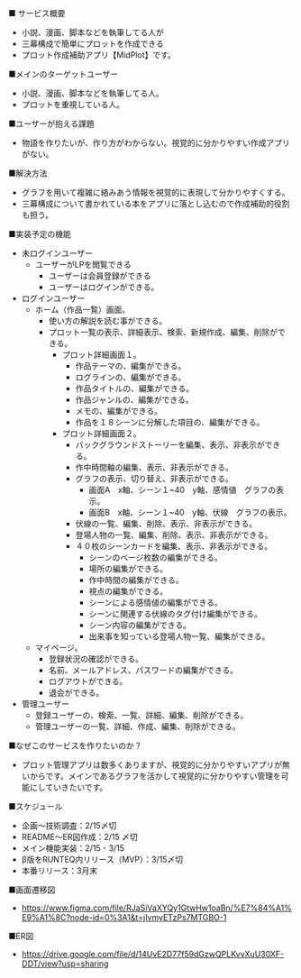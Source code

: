 ■ サービス概要
* 小説、漫画、脚本などを執筆してる人が
* 三幕構成で簡単にプロットを作成できる
* プロット作成補助アプリ【MidPlot】です。

■メインのターゲットユーザー
* 小説、漫画、脚本などを執筆してる人。
* プロットを重視している人。

■ユーザーが抱える課題
* 物語を作りたいが、作り方がわからない。視覚的に分かりやすい作成アプリがない。

■解決方法
* グラフを用いて複雑に絡みあう情報を視覚的に表現して分かりやすくする。
* 三幕構成について書かれている本をアプリに落とし込むので作成補助的役割も担う。

■実装予定の機能
* 未ログインユーザー
	* ユーザーがLPを閲覧できる
		* ユーザーは会員登録ができる
		* ユーザーはログインができる。
* ログインユーザー
	* ホーム（作品一覧）画面。
		* 使い方の解説を読む事ができる。
		* プロット一覧の表示、詳細表示、検索、新規作成、編集、削除ができる。
			* プロット詳細画面１。
				* 作品テーマの、編集ができる。
				* ログラインの、編集ができる。
				* 作品タイトルの、編集ができる。
				* 作品ジャンルの、編集ができる。
				* メモの、編集ができる。
				* 作品を１８シーンに分解した項目の、編集ができる。
			* プロット詳細画面２。
				* バックグラウンドストーリーを編集、表示、非表示ができる。
				* 作中時間軸の編集、表示、非表示ができる。
				* グラフの表示、切り替え、非表示ができる。
					* 画面A　x軸、シーン１~40　y軸、感情値　グラフの表示。
					* 画面B　x軸、シーン１~40　y軸、伏線　グラフの表示。
				* 伏線の一覧、編集、削除、表示、非表示ができる。
				* 登場人物の一覧、編集、削除、表示、非表示ができる。
				* ４０枚のシーンカードを編集、表示、非表示ができる。
					* シーンのページ枚数の編集ができる。
					* 場所の編集ができる。
					* 作中時間の編集ができる。
					* 視点の編集ができる。
					* シーンによる感情値の編集ができる。
					* シーンに関連する伏線のタグ付け編集ができる。
					* シーン内容の編集ができる。
					* 出来事を知っている登場人物一覧、編集ができる。
	* マイページ。
		* 登録状況の確認ができる。
		* 名前、メールアドレス、パスワードの編集ができる。
		* ログアウトができる。
		* 退会ができる。
* 管理ユーザー
	* 登録ユーザーの、検索、一覧、詳細、編集、削除ができる。
	* 管理ユーザーの一覧、詳細、作成、編集、削除ができる。

■なぜこのサービスを作りたいのか？
* プロット管理アプリは数多くありますが、視覚的に分かりやすいアプリが無いからです。メインであるグラフを活かして視覚的に分かりやすい管理を可能にしていきたいです。

■スケジュール
* 企画〜技術調査：2/15〆切
* README〜ER図作成：2/15 〆切
* メイン機能実装：2/15 - 3/15
* β版をRUNTEQ内リリース（MVP）：3/15〆切
* 本番リリース：3月末

■画面遷移図
* https://www.figma.com/file/RJaSiVaXYQy1GtwHw1oaBn/%E7%84%A1%E9%A1%8C?node-id=0%3A1&t=jIvmyETzPs7MTGBO-1

■ER図
* https://drive.google.com/file/d/14UvE2D77f59dGzwQPLKvvXuU30XF-DDT/view?usp=sharing